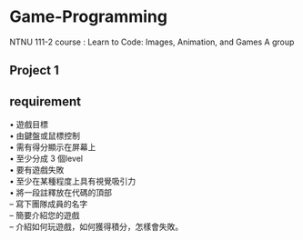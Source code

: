# Game-Programming
NTNU 111-2 course : Learn to Code: Images, Animation, and Games A group 


## Project 1
## requirement
• 遊戲目標<br />
• 由鍵盤或鼠標控制<br />
• 需有得分顯示在屏幕上<br />
• 至少分成 3 個level<br />
• 要有遊戲失敗<br />
• 至少在某種程度上具有視覺吸引力<br />
• 將一段註釋放在代碼的頂部<br />
– 寫下團隊成員的名字<br />
– 簡要介紹您的遊戲<br />
– 介紹如何玩遊戲，如何獲得積分，怎樣會失敗。
